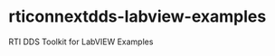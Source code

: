 rticonnextdds-labview-examples
==============================

RTI DDS Toolkit for LabVIEW Examples
